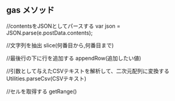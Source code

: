 ## gas メソッド
//contentsをJSONとしてパースする
var json = JSON.parse(e.postData.contents);

//文字列を抽出
slice(何番目から,何番目まで)

//最後行の下に行を追加する
appendRow(追加したい値)

//引数として与えたCSVテキストを解析して、二次元配列に変換する
Utilities.parseCsv(CSVテキスト)

//セルを取得する
getRange()